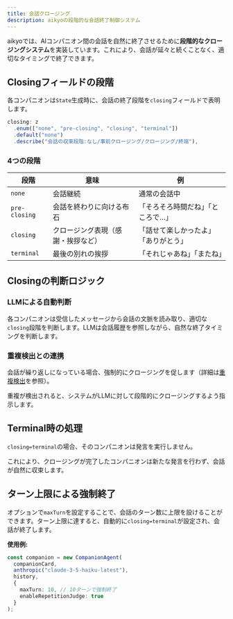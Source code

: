 ```yaml
---
title: 会話クロージング
description: aikyoの段階的な会話終了制御システム
---
```


aikyoでは、AIコンパニオン間の会話を自然に終了させるために**段階的なクロージングシステム**を実装しています。これにより、会話が延々と続くことなく、適切なタイミングで終了できます。

## Closingフィールドの段階

各コンパニオンは`State`生成時に、会話の終了段階を`closing`フィールドで表明します。

```typescript
closing: z
  .enum(["none", "pre-closing", "closing", "terminal"])
  .default("none")
  .describe("会話の収束段階:なし/事前クロージング/クロージング/終端"),
```

### 4つの段階

| 段階 | 意味 | 例 |
|------|------|-----|
| `none` | 会話継続 | 通常の会話中 |
| `pre-closing` | 会話を終わりに向ける布石 | 「そろそろ時間だね」「ところで…」 |
| `closing` | クロージング表現（感謝・挨拶など） | 「話せて楽しかったよ」「ありがとう」 |
| `terminal` | 最後の別れの挨拶 | 「それじゃあね」「またね」 |

## Closingの判断ロジック

### LLMによる自動判断

各コンパニオンは受信したメッセージから会話の文脈を読み取り、適切な`closing`段階を判断します。LLMは会話履歴を参照しながら、自然な終了タイミングを判断します。

### 重複検出との連携

会話が繰り返しになっている場合、強制的にクロージングを促します（詳細は[重複検出](./repetition)を参照）。

重複が検出されると、システムがLLMに対して段階的にクロージングするよう指示します。

## Terminal時の処理

`closing=terminal`の場合、そのコンパニオンは発言を実行しません。

これにより、クロージングが完了したコンパニオンは新たな発言を行わず、会話が自然に収束します。

## ターン上限による強制終了

オプションで`maxTurn`を設定することで、会話のターン数に上限を設けることができます。ターン上限に達すると、自動的に`closing=terminal`が設定され、会話が終了します。

**使用例:**

```typescript
const companion = new CompanionAgent(
  companionCard,
  anthropic("claude-3-5-haiku-latest"),
  history,
  {
    maxTurn: 10, // 10ターンで強制終了
    enableRepetitionJudge: true
  }
);
```

